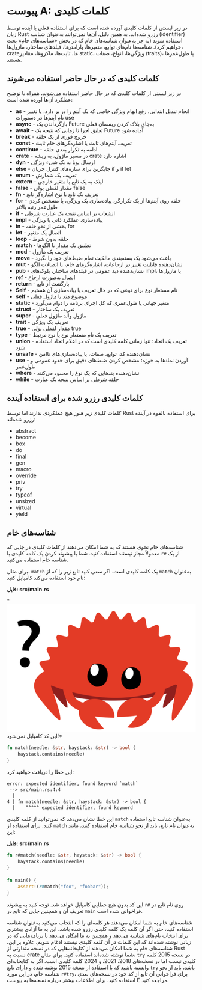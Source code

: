 # پیوست A: کلمات کلیدی

در زیر لیستی از کلمات کلیدی آورده شده است که برای استفاده فعلی یا آینده توسط زبان Rust رزرو شده‌اند. به همین دلیل، آن‌ها نمی‌توانند به‌عنوان شناسه (identifier) استفاده شوند (به جز به‌عنوان شناسه‌های خام که در بخش «شناسه‌های خام» بحث خواهیم کرد). شناسه‌ها نام‌های توابع، متغیرها، پارامترها، فیلدهای ساختار، ماژول‌ها، crate‌ها، ثابت‌ها، ماکروها، مقادیر static، ویژگی‌ها، انواع، صفات (traits)، یا طول‌عمرها هستند.

## کلمات کلیدی که در حال حاضر استفاده می‌شوند

در زیر لیستی از کلمات کلیدی که در حال حاضر استفاده می‌شوند، همراه با توضیح عملکرد آن‌ها آورده شده است:

- **as** - انجام تبدیل ابتدایی، رفع ابهام ویژگی‌ خاصی که یک آیتم را در بر دارد، یا تغییر نام آیتم‌ها در دستورات use
- **async** - بازگرداندن یک Future به‌جای بلاک کردن ریسمان فعلی
- **await** - تعلیق اجرا تا زمانی که نتیجه یک Future آماده شود
- **break** - خروج فوری از یک حلقه
- **const** - تعریف آیتم‌های ثابت یا اشاره‌گرهای خام ثابت
- **continue** - ادامه به تکرار بعدی حلقه
- **crate** - در مسیر ماژول، به ریشه crate اشاره دارد
- **dyn** - ارسال پویا به یک شیء ویژگی‌
- **else** - جایگزین برای سازه‌های کنترل جریان if و if let
- **enum** - تعریف یک شمارش
- **extern** - لینک به یک تابع یا متغیر خارجی
- **false** - مقدار لفظی بولی false
- **fn** - تعریف یک تابع یا نوع اشاره‌گر تابع
- **for** - حلقه روی آیتم‌ها از یک تکرارگر، پیاده‌سازی یک ویژگی‌، یا مشخص کردن طول‌عمر رتبه بالاتر
- **if** - انشعاب بر اساس نتیجه یک عبارت شرطی
- **impl** - پیاده‌سازی عملکرد ذاتی یا ویژگی‌
- **in** - بخشی از نحو حلقه for
- **let** - اتصال یک متغیر
- **loop** - حلقه بدون شرط
- **match** - تطبیق یک مقدار با الگوها
- **mod** - تعریف یک ماژول
- **move** - باعث می‌شود یک بسته‌بندی مالکیت تمام ضبط‌های خود را بگیرد
- **mut** - نشان‌دهنده قابلیت تغییر در ارجاعات، اشاره‌گرهای خام، یا اتصالات الگو
- **pub** - نشان‌دهنده دید عمومی در فیلدهای ساختار، بلوک‌های impl، یا ماژول‌ها
- **ref** - اتصال به‌صورت ارجاع
- **return** - بازگشت از تابع
- **Self** - نام مستعار نوع برای نوعی که در حال تعریف یا پیاده‌سازی آن هستیم
- **self** - موضوع متد یا ماژول فعلی
- **static** - متغیر جهانی یا طول‌عمری که کل اجرای برنامه را دوام می‌آورد
- **struct** - تعریف یک ساختار
- **super** - ماژول والد ماژول فعلی
- **trait** - تعریف یک ویژگی‌
- **true** - مقدار لفظی بولی true
- **type** - تعریف یک نام مستعار نوع یا نوع مرتبط
- **union** - تعریف یک اتحاد؛ تنها زمانی کلمه کلیدی است که در اعلام اتحاد استفاده شود
- **unsafe** - نشان‌دهنده کد، توابع، صفات، یا پیاده‌سازی‌های ناامن
- **use** - آوردن نمادها به حوزه؛ مشخص کردن ضبط‌های دقیق برای حدود عمومی و طول‌عمر
- **where** - نشان‌دهنده بندهایی که یک نوع را محدود می‌کنند
- **while** - حلقه شرطی بر اساس نتیجه یک عبارت

## کلمات کلیدی رزرو شده برای استفاده آینده

کلمات کلیدی زیر هنوز هیچ عملکردی ندارند اما توسط Rust برای استفاده بالقوه در آینده رزرو شده‌اند:

- abstract
- become
- box
- do
- final
- gen
- macro
- override
- priv
- try
- typeof
- unsized
- virtual
- yield

## شناسه‌های خام

شناسه‌های خام نحوی هستند که به شما امکان می‌دهند از کلمات کلیدی در جایی که معمولاً مجاز نیستند استفاده کنید. شما با پیشوند کردن یک کلمه کلیدی با `r#` از یک شناسه خام استفاده می‌کنید.

برای مثال، `match` یک کلمه کلیدی است. اگر سعی کنید تابع زیر را که از `match` به‌عنوان نام خود استفاده می‌کند کامپایل کنید:

**فایل: src/main.rs**

<div class="err"> *<img src="img/does_not_compile.svg" > این کد کامپایل نمی‌شود!* </div>

```rust
fn match(needle: &str, haystack: &str) -> bool {
    haystack.contains(needle)
}
```

این خطا را دریافت خواهید کرد:

```
error: expected identifier, found keyword `match`
 --> src/main.rs:4:4
  |
4 | fn match(needle: &str, haystack: &str) -> bool {
  |    ^^^^^ expected identifier, found keyword
```

این خطا نشان می‌دهد که نمی‌توانید از کلمه کلیدی `match` به‌عنوان شناسه تابع استفاده کنید. برای استفاده از `match` به‌عنوان نام تابع، باید از نحو شناسه خام استفاده کنید، مانند این:

**فایل: src/main.rs**

```rust
fn r#match(needle: &str, haystack: &str) -> bool {
    haystack.contains(needle)
}

fn main() {
    assert!(r#match("foo", "foobar"));
}
```

این کد بدون هیچ خطایی کامپایل خواهد شد. توجه کنید به پیشوند `r#` روی نام تابع در تعریف آن و همچنین جایی که تابع در `main` فراخوانی شده است.

شناسه‌های خام به شما امکان می‌دهند هر کلمه‌ای را که انتخاب می‌کنید به‌عنوان شناسه استفاده کنید، حتی اگر آن کلمه یک کلمه کلیدی رزرو شده باشد. این به ما آزادی بیشتری برای انتخاب نام‌های شناسه می‌دهد و همچنین به ما امکان می‌دهد با برنامه‌هایی که در زبانی نوشته شده‌اند که این کلمات در آن کلمه کلیدی نیستند ادغام شویم. علاوه بر این، شناسه‌های خام به شما امکان می‌دهند از کتابخانه‌هایی که در نسخه متفاوتی از Rust نسبت به crate شما نوشته شده‌اند استفاده کنید. برای مثال، `try` در نسخه 2015 کلمه کلیدی نیست اما در نسخه‌های 2018، 2021، و 2024 کلمه کلیدی است. اگر به کتابخانه‌ای وابسته باشید که با استفاده از نسخه 2015 نوشته شده و دارای تابع `try` باشد، باید از نحو شناسه خام، در این مورد `r#try`، برای فراخوانی آن تابع از کد خود در نسخه‌های بعدی استفاده کنید. برای اطلاعات بیشتر درباره نسخه‌ها به پیوست E مراجعه کنید.